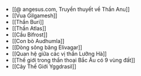 - [[@ angesus.com, Truyền thuyết về Thần Anu]]
- [[Vua Gilgamesh]]
- [[Thần Buri]]
- [[Thần Atlas]]
- [[Cầu Bifrost]]
- [[Con bò Audhumla]]
- [[Dòng sông băng Elivagar]]
- [[Quan hệ giữa các vị thần Lưỡng Hà]]
- [[Thế giới trong thần thoại Bắc Âu có 9 vùng đất]]
- [[Cây Thế Giới Yggdrasil]]
